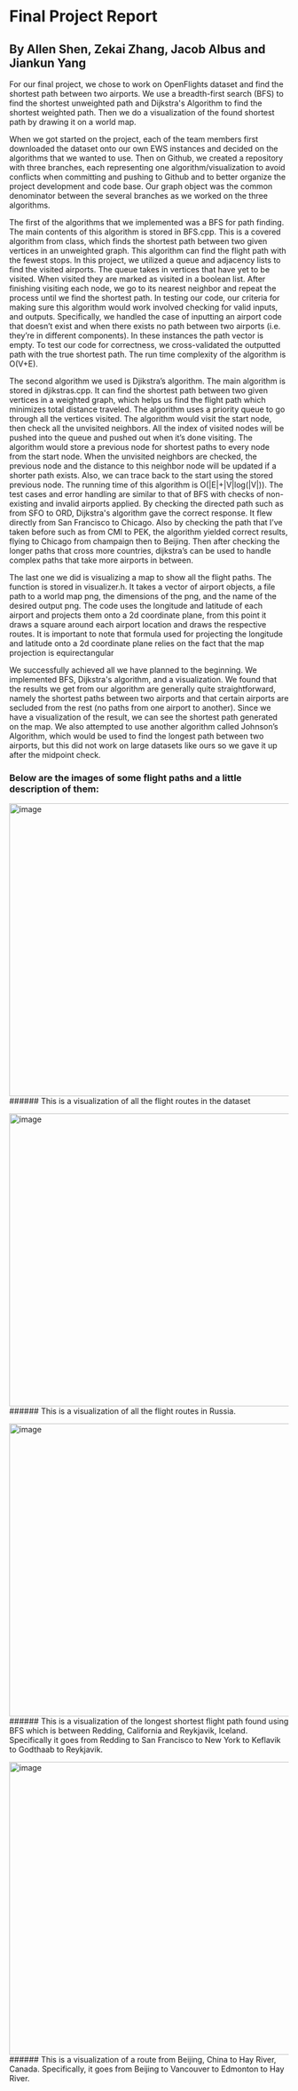 # Final Project Report

## By Allen Shen, Zekai Zhang, Jacob Albus and Jiankun Yang

For our final project, we chose to work on OpenFlights dataset and find the shortest path between two airports. We use a breadth-first search (BFS) to find the shortest unweighted path and Dijkstra's Algorithm to find the shortest weighted path. Then we do a visualization of the found shortest path by drawing it on a world map. 

When we got started on the project, each of the team members first downloaded the dataset onto our own EWS instances and decided on the algorithms that we wanted to use. Then on Github, we created a repository with three branches, each representing one algorithm/visualization to avoid conflicts when committing and pushing to Github and to better organize the project development and code base. Our graph object was the common denominator between the several branches as we worked on the three algorithms.

The first of the algorithms that we implemented was a BFS for path finding. The main contents of this algorithm is stored in BFS.cpp. This is a covered algorithm from class, which finds the shortest path between two given vertices in an unweighted graph. This algorithm can find the flight path with the fewest stops. In this project, we utilized a queue and adjacency lists to find the visited airports. The queue takes in vertices that have yet to be visited. When visited they are marked as visited in a boolean list. After finishing visiting each node, we go to its nearest neighbor and repeat the process until we find the shortest path. In testing our code, our criteria for making sure this algorithm would work involved checking for valid inputs, and outputs. Specifically, we handled the case of inputting an airport code that doesn’t exist and when there exists no path between two airports (i.e. they’re in different components). In these instances the path vector is empty. To test our code for correctness, we cross-validated the outputted path with the true shortest path. The run time complexity of the algorithm is O(V+E). 

The second algorithm we used is Djikstra’s algorithm. The main algorithm is stored in djikstras.cpp. It can find the shortest path between two given vertices in a weighted graph, which helps us find the flight path which minimizes total distance traveled. The algorithm uses a priority queue to go through all the vertices visited. The algorithm would visit the start node, then check all the unvisited neighbors. All the index of visited nodes will be pushed into the queue and pushed out when it’s done visiting. The algorithm would store a previous node for shortest paths to every node from the start node. When the unvisited neighbors are checked, the previous node and the distance to this neighbor  node will be updated if a shorter path exists. Also, we can trace back to the start using the stored previous node. The running time of this algorithm is O(|E|+|V|log(|V|)). The test cases and error handling are similar to that of BFS with checks of non-existing and invalid airports applied. By checking the directed path such as from SFO to ORD, Dijkstra's algorithm gave the correct response. It flew directly from San Francisco to Chicago. Also by checking the path that I’ve taken before such as from CMI to PEK, the algorithm yielded correct results, flying to Chicago from champaign then to Beijing. Then after checking the longer paths that cross more countries, dijkstra’s can be used to handle complex paths that take more airports in between.

The last one we did is visualizing a map to show all the flight paths. The function is stored in visualizer.h. It takes a vector of airport objects, a file path to a world map png, the dimensions of the png, and the name of the desired output png. The code uses the longitude and latitude of each airport and projects them onto a 2d coordinate plane, from this point it draws a square around each airport location and draws the respective routes. It is important to note that formula used for projecting the longitude and latitude onto a 2d coordinate plane relies on the fact that the map projection is equirectangular

We successfully achieved all we have planned to the beginning. We implemented BFS, Dijkstra's algorithm, and a visualization. We found that the results we get from our algorithm are generally quite straightforward, namely the shortest paths between two airports and that certain airports are secluded from the rest (no paths from one airport to another). Since we have a visualization of the result, we can see the shortest path generated on the map. We also attempted to use another algorithm called Johnson’s Algorithm, which would be used to find the longest path between two airports, but this did not work on large datasets like ours so we gave it up after the midpoint check. 

### Below are the images of some flight paths and a little description of them:
<img width="528" alt="image" src="https://media.github-dev.cs.illinois.edu/user/11831/files/6bde6f68-9b2b-472b-9596-5aae827889ce"> ###### This is a visualization of all the flight routes in the dataset

<img width="528" alt="image" src="https://media.github-dev.cs.illinois.edu/user/11831/files/79871464-40a8-48b6-8ac8-9932914569c9"> ###### This is a visualization of all the flight routes in Russia.

<img width="528" alt="image" src="https://media.github-dev.cs.illinois.edu/user/11831/files/ef8e4bc6-21d8-41dd-af88-a7739994c34e"> ###### This is a visualization of the longest shortest flight path found using BFS which is between Redding, California and Reykjavik, Iceland. Specifically it goes from Redding to San Francisco to New York to Keflavik to Godthaab to Reykjavik.

<img width="528" alt="image" src="https://media.github-dev.cs.illinois.edu/user/11831/files/6422c34d-9ede-45a9-a9f9-53b17ec45c4d"> ###### This is a visualization of a route from Beijing, China to Hay River, Canada. Specifically, it goes  from Beijing to Vancouver to Edmonton to Hay River.
